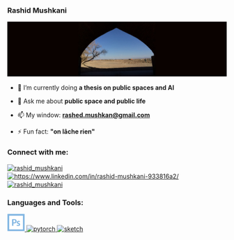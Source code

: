 

### Rashid Mushkani 

![logo](https://github.com/rsdmu/rsdmu/blob/main/herat-malan_bridge_2016.jpeg)

- 🌱 I’m currently doing **a thesis on public spaces and AI**

- 💬 Ask me about **public space and public life**

- 📫 My window: **rashed.mushkan@gmail.com**

- ⚡ Fun fact: **"on lâche rien"**

<h3 align="left">Connect with me:</h3>
<p align="left">
<a href="https://twitter.com/rashid_mushkani" target="blank"><img align="center" src="https://raw.githubusercontent.com/rahuldkjain/github-profile-readme-generator/master/src/images/icons/Social/twitter.svg" alt="rashid_mushkani" height="30" width="40" /></a>
<a href="https://linkedin.com/in/https://www.linkedin.com/in/rashid-mushkani-933816a2/" target="blank"><img align="center" src="https://raw.githubusercontent.com/rahuldkjain/github-profile-readme-generator/master/src/images/icons/Social/linked-in-alt.svg" alt="https://www.linkedin.com/in/rashid-mushkani-933816a2/" height="30" width="40" /></a>
<a href="https://instagram.com/rashid_mushkani" target="blank"><img align="center" src="https://raw.githubusercontent.com/rahuldkjain/github-profile-readme-generator/master/src/images/icons/Social/instagram.svg" alt="rashid_mushkani" height="30" width="40" /></a>
</p>

<h3 align="left">Languages and Tools:</h3>
<p align="left"> <a href="https://www.photoshop.com/en" target="_blank" rel="noreferrer"> <img src="https://raw.githubusercontent.com/devicons/devicon/master/icons/photoshop/photoshop-line.svg" alt="photoshop" width="40" height="40"/> </a> <a href="https://pytorch.org/" target="_blank" rel="noreferrer"> <img src="https://www.vectorlogo.zone/logos/pytorch/pytorch-icon.svg" alt="pytorch" width="40" height="40"/> </a> <a href="https://www.sketch.com/" target="_blank" rel="noreferrer"> <img src="https://www.vectorlogo.zone/logos/sketchapp/sketchapp-icon.svg" alt="sketch" width="40" height="40"/> </a> </p>
